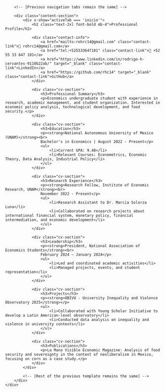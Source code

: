 <!DOCTYPE html>
<html lang="en">
<head>
    <meta charset="UTF-8">
    <meta name="viewport" content="width=device-width, initial-scale=1.0">
    <title>Rodrigo Hernández Cervantes</title>
    <link href="https://fonts.googleapis.com/css2?family=Inter:wght@300;400;600;700&display=swap" rel="stylesheet">
    <script src="https://cdn.jsdelivr.net/npm/alpinejs@3.x.x/dist/cdn.min.js" defer></script>
    <style>
        /* [Previous CSS remains the same] */
        .cv-section {
            margin-top: 1rem;
        }
        .cv-section h3 {
            color: var(--accent);
            margin-bottom: 0.5rem;
        }
        .cv-section p, .cv-section ul {
            color: var(--text-secondary);
            margin-bottom: 1rem;
        }
        .contact-info {
            display: flex;
            flex-wrap: wrap;
            gap: 1rem;
            margin-bottom: 1rem;
        }
        .contact-link {
            color: var(--text-primary);
            text-decoration: none;
            transition: color 0.3s ease;
        }
        .contact-link:hover {
            color: var(--accent);
        }
    </style>
</head>
<body>
    <div x-data="{ activeTab: 'inicio' }" class="container">
        <!-- [Previous header remains the same] -->

        <!-- [Previous navigation tabs remain the same] -->

        <div class="content-section">
            <div x-show="activeTab === 'inicio'">
                <h2 class="text-2xl font-bold mb-4">Professional Profile</h2>
                
                <div class="contact-info">
                    <a href="mailto:rohrc14@gmail.com" class="contact-link">📧 rohrc14@gmail.com</a>
                    <a href="tel:+525533647101" class="contact-link">📱 +52 55 33 647 101</a>
                    <a href="https://www.linkedin.com/in/rodrigo-h-cervantes-9110b22ab/" target="_blank" class="contact-link">LinkedIn</a>
                    <a href="https://github.com/rhc14" target="_blank" class="contact-link">GitHub</a>
                </div>

                <div class="cv-section">
                    <h3>Professional Summary</h3>
                    <p>Economics undergraduate student with experience in research, academic management, and student organization. Interested in economic policy analysis, technological development, and food security.</p>
                </div>

                <div class="cv-section">
                    <h3>Education</h3>
                    <p><strong>National Autonomous University of Mexico (UNAM)</strong><br>
                    Bachelor's in Economics | August 2022 - Present</p>
                    <ul>
                        <li>Current GPA: 9.48</li>
                        <li>Relevant Courses: Econometrics, Economic Theory, Data Analysis, Industrial Policy</li>
                    </ul>
                </div>

                <div class="cv-section">
                    <h3>Research Experience</h3>
                    <p><strong>Research Fellow, Institute of Economic Research, UNAM</strong><br>
                    November 2022 - Present</p>
                    <ul>
                        <li>Research Assistant to Dr. Marcia Solorza Luna</li>
                        <li>Collaborated on research projects about international financial system, monetary policy, financial intermediation, and economic development</li>
                    </ul>
                </div>

                <div class="cv-section">
                    <h3>Leadership</h3>
                    <p><strong>President, National Association of Economics Students</strong><br>
                    February 2024 – January 2024</p>
                    <ul>
                        <li>Led and coordinated academic activities</li>
                        <li>Managed projects, events, and student representation</li>
                    </ul>
                </div>

                <div class="cv-section">
                    <h3>Projects</h3>
                    <p><strong>OBIVU - University Inequality and Violence Observatory 2025</strong></p>
                    <ul>
                        <li>Collaborated with Young Scholar Initiative to develop a Latin American-level observatory</li>
                        <li>Conducted data analysis on inequality and violence in university contexts</li>
                    </ul>
                </div>

                <div class="cv-section">
                    <h3>Publications</h3>
                    <p>La Mano Visible Economic Magazine: Analysis of food security and sovereignty in the context of neoliberalism in Mexico, focusing on corn as a case study.</p>
                </div>
            </div>

            <!-- [Rest of the previous template remains the same] -->
        </div>
    </div>
</body>
</html>
